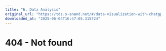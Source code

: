 ```yaml
---
title: "6. Data Analysis"
original_url: "https://tds.s-anand.net/#/data-visualization-with-chatgpt"
downloaded_at: "2025-06-04T16:47:05.315724"
---
```


404 - Not found
===============